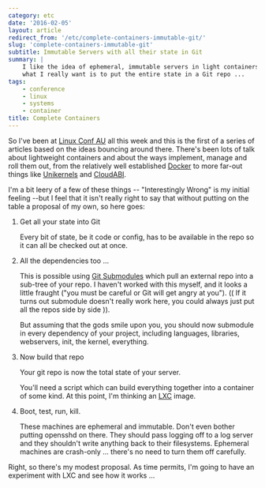 ```yaml
---
category: etc
date: '2016-02-05'
layout: article
redirect_from: '/etc/complete-containers-immutable-git/'
slug: 'complete-containers-immutable-git'
subtitle: Immutable Servers with all their state in Git
summary: |
    I like the idea of ephemeral, immutable servers in light containers but
    what I really want is to put the entire state in a Git repo ...
tags:
    - conference
    - linux
    - systems
    - container
title: Complete Containers
---
```


So I've been at [Linux Conf AU](https://linux.conf.au/) all this week
and this is the first of a series of articles based on the ideas
bouncing around there. There's been lots of talk about lightweight
containers and about the ways implement, manage and roll them out, from
the relatively well established [Docker](https://www.docker.com/) to
more far-out things like [Unikernels](http://unikernel.org/) and
[CloudABI](https://nuxi.nl/).

I'm a bit leery of a few of these things -- "Interestingly Wrong" is my
initial feeling --but I feel that it isn't really right to say that
without putting on the table a proposal of my own, so here goes:

1.  Get all your state into Git

    Every bit of state, be it code or config, has to be available in the
    repo so it can all be checked out at once.

2.  All the dependencies too ...

    This is possible using [Git
    Submodules](https://git-scm.com/book/en/v2/Git-Tools-Submodules)
    which pull an external repo into a sub-tree of your repo. I haven't
    worked with this myself, and it looks a little fraught ("you must be
    careful or Git will get angry at you"). (( If it turns out submodule
    doesn't really work here, you could always just put all the repos
    side by side )).

    But assuming that the gods smile upon you, you should now submodule
    in every dependency of your project, including languages, libraries,
    webservers, init, the kernel, everything.

3.  Now build that repo

    Your git repo is now the total state of your server.

    You'll need a script which can build everything together into a
    container of some kind. At this point, I'm thinking an
    [LXC](https://linuxcontainers.org/) image.

4.  Boot, test, run, kill.

    These machines are ephemeral and immutable. Don't even bother
    putting opensshd on there. They should pass logging off to a log
    server and they shouldn't write anything back to their filesystems.
    Ephemeral machines are crash-only ... there's no need to turn them
    off carefully.

Right, so there's my modest proposal. As time permits, I'm going to have
an experiment with LXC and see how it works ...
